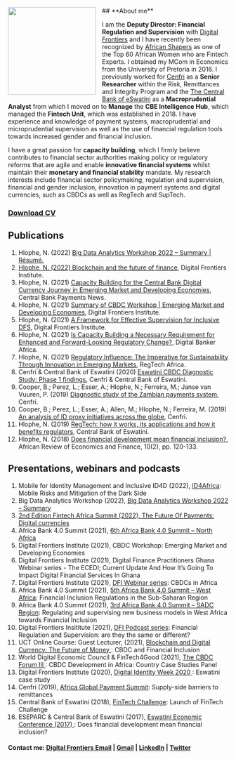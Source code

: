 <dl>
<img src="LwaziMabhengu_01.jpg" style="border: 0pt none; margin-bottom: 1em; float: left; margin-right: 1em;" height="200">
<p style="text-align: left;">
</p>
</dl> 
## **About me**
 
I am the **Deputy Director: Financial Regulation and Supervision** with <a href="https://digitalfrontiers.org" target="_bank">Digital Frontiers</a> and I have recently been recognized by <a href="https://africanshapers.com/en/60-african-women-experts-in-fintech/" target="_bank">African Shapers</a> as one of the Top 60 African Women who are Fintech Experts. I obtained my MCom in Economics from the University of Pretoria in 2016. I previously worked for <a href="https://cenfri.org" target="_bank">Cenfri</a> as a **Senior Researcher** within the Risk, Remittances and Integrity Program and the <a href="https://www.centralbank.org.sz" target="_bank">The Central Bank of eSwatini</a> as a **Macroprudential Analyst** from which I moved on to **Manage** the **CBE Intelligence Hub**, which managed the **Fintech Unit**, which was established in 2018. 
I have experience and knowledge of payment systems, macroprudential and microprudential supervision as well as the use of financial regulation tools towards increased gender and financial inclusion.

I have a great passion for **capacity building**, which I firmly believe contributes to financial sector authorities making policy or regulatory reforms that are agile and enable **innovative financial systems** whilst maintain their **monetary and financial stability** mandate. My research interests include financial sector policymaking, regulation and supervision, financial and gender inclusion, innovation in payment systems and digital currencies, such as CBDCs as well as RegTech and SupTech.

### <a href="https://www.dropbox.com/s/bvj3q2dn3mmipk1/Nolwazi%20Hlophe%20CV.pdf?dl=0" target="_blank">Download CV</a> 

## **Publications**

1. Hlophe, N. (2022) <a href="https://digitalfrontiersinstitute.org/big-data-analytics-workshop-2022-summary/" target="_blank"> Big Data Analytics Workshop 2022 – Summary | Résumé.
2. Hlophe, N. (2022) <a href="https://digitalfrontiersinstitute.org/blog/2022/02/21/blockchain-and-the-future-of-finance/" target="_blank"> Blockchain and the future of finance</a>, Digital Frontiers Institute.
3. Hlophe, N. (2021) <a href="https://cbpn.currencyresearch.com/blog/2021/11/25/dfi-capacity-building-for-cbdcs/" target="_blank"> Capacity Building for the Central Bank Digital Currency Journey in Emerging Market and Developing Economies</a>, Central Bank Payments News.
4. Hlophe, N. (2021) <a href="https://digitalfrontiersinstitute.org/blog/2021/10/20/summary-of-cbdc-workshop-emerging-market-and-developing-economies/" target="_blank"> Summary of CBDC Workshop | Emerging Market and Developing Economies</a>, Digital Frontiers Institute.
5. Hlophe, N. (2021) <a href="https://digitalfrontiersinstitute.org/blog/2021/08/20/a-framework-for-effective-supervision-for-inclusive-dfs/" target="_blank"> A Framework for Effective Supervision for Inclusive DFS</a>, Digital Frontiers Institute.
6. Hlophe, N. (2021) <a href="https://digitalbankerafrica.com/capacity-building-as-requirement-for-regulatory-change" target="_blank"> Is Capacity Building a Necessary Requirement for Enhanced and Forward-Looking Regulatory Change?</a>, Digital Banker Africa.
7. Hlophe, N. (2021) <a href="https://issuu.com/regtechafrica/docs/regtechafrica_magazine__issuu_" target="_blank"> Regulatory Influence: The Imperative for Sustainability Through Innovation in Emerging Markets</a>, RegTech Africa.
8. Cenfri & Central Bank of Eswatini (2020) <a href="https://www.centralbank.org.sz/cbdc" target="_blank"> Eswatini CBDC Diagnostic Study: Phase 1 findings</a>, Cenfri & Central Bank of Eswatini.
9. Cooper, B.; Perez, L.; Esser, A.; Hlophe, N.; Ferreira, M.; Janse van Vuuren, P. (2019) <a href="https://cenfri.org/publications/diagnostic-study-of-the-zambian-payments-system" target="_blank"> Diagnostic study of the Zambian payments system</a>, Cenfri.
10. Cooper, B.; Perez, L.; Esser, A.; Allen, M.; Hlophe, N.; Ferreira, M. (2019) <a href="https://cenfri.org/publications/an-analysis-of-id-proxy-initiatives-across-the-globe" target="_blank"> An analysis of ID proxy initiatives across the globe</a>, Cenfri.
11. Hlophe, N. (2019) <a href="https://.www.centralbank.org.sz/magazine/" target="_blank">RegTech: how it works, its applications and how it benefits regulators</a>, Central Bank of Eswatini. 
12. Hlophe, N. (2018) <a href="https://www.african-review.com/view-paper.php?serial=20191102135807-759399" target="_blank">Does financial development mean financial inclusion?</a>, African Review of Economics and Finance, 10(2), pp. 120-133.


## **Presentations, webinars and podcasts**

1. Mobile for Identity Management and Inclusive ID4D (2022), <a href="https://youtu.be/lTAWAhHsq3E/" target="_blank">ID4Africa</a>: Mobile Risks and Mitigation of the Dark Side
2. Big Data Analytics Workshop (2022), <a href="https://digitalfrontiersinstitute.org/big-data-analytics-workshop-2022-summary/" target="_blank">Big Data Analytics Workshop 2022 – Summary
3. 2nd Edition Fintech Africa Summit (2022), <a href="https://fintech-africasummit.com/#Register/" target="_blank">The Future Of Payments: Digital currencies</a>
4. Africa Bank 4.0 Summit (2021), <a href="https://africabanksummit.com/6th-edition-speakers/" target="_blank">6th Africa Bank 4.0 Summit – North Africa</a>
5. Digital Frontiers Institute (2021), CBDC Workshop: Emerging Market and Developing Economies
6. Digital Frontiers Institute (2021), Digital Finance Practitioners Ghana Webinar series - The ECEDI; Current Update And How It’s Going To Impact Digital Financial Services In Ghana
7. Digital Frontiers Institute (2021), <a href="https://www.youtube.com/watch?v=lIuOPOwPfeo&t=1s" target="_blank">DFI Webinar series</a>: CBDCs in Africa
8. Africa Bank 4.0 Summit (2021), <a href="https://drive.google.com/file/d/1fQ1bpNXUl-l7IgMsQrnvNYnWTv2uj5OC/view" target="_blank">5th Africa Bank 4.0 Summit – West Africa</a>: Financial Inclusion Regulations in the Sub-Saharan Region
9. Africa Bank 4.0 Summit (2021), <a href="https://drive.google.com/file/d/1fQ1bpNXUl-l7IgMsQrnvNYnWTv2uj5OC/view" target="_blank">3rd Africa Bank 4.0 Summit – SADC Region</a>: Regulating and supervising new business models in West Africa towards Financial Inclusion
10. Digital Frontiers Insititute (2021), <a href="https://www.youtube.com/watch?v=Vs5RdRSQRA0&t=3s" target="_blank">DFI Podcast series</a>: Financial Regulation and Supervision: are they the same or different?
11. UCT Online Course: Guest Lecturer, (2021), <a href="https://www.getsmarter.com/products/uct-blockchain-and-digital-currency-online-short-course" target="_blank">Blockchain and Digital Currency: The Future of Money </a>: CBDC and Financial Inclusion
12. World Digital Economic Council & FinTech4Good (2021), <a href="https://www.blockchainfrontier.org" target="_blank">The CBDC Forum III </a>: CBDC Development in Africa: Country Case Studies Panel
13. Digital Frontiers Institute (2020), <a href="https://www.youtube.com/watch?v=St-ookudccw" target="_blank">Digital Identity Week 2020 </a>: Eswatini case study
14. Cenfri (2019), <a href="https://custom.cvent.com/7A54328600294B08B7B30AE8172EB05A/files/event/f9fe7bdb987c477887c9c1b17e58f5ba/687257b3ca1e4e3cb142c7902531eed6.pdf" target="_blank">Africa Global Payment Summit</a>: Supply-side barriers to remittances
15. Central Bank of Eswatini (2018), <a href="https://www.centralbank.org.sz/the-2018-cbe-fintech-challenge" target="_blank">FinTech Challenge</a>: Launch of FinTech Challenge
16. ESEPARC & Central Bank of Eswatini (2017), <a href="https://www.separc.co.sz/2017/01/25/swaziland-economic-conference-2017" target="_blank">Eswatini Economic Conference (2017) </a>: Does financial development mean financial inclusion?


#### Contact me: <a href="mailto:nolwazi@digitalfrontiers.org">Digital Frontiers Email</a> | <a href="mailto:nolwazihlophe@gmail.com">Gmail</a> | <a href="https://www.linkedin.com/in/nolwazi-hlophe/">LinkedIn</a> | <a href="https://twitter.com/hlophe_nolwazi">Twitter</a>
